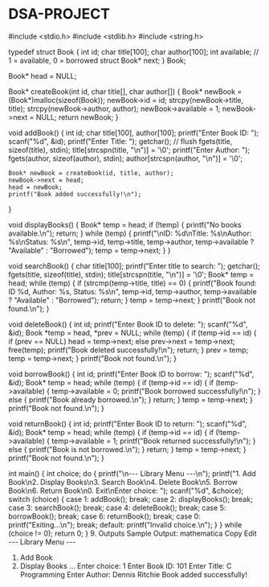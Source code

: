 # DSA-PROJECT
#include <stdio.h>
#include <stdlib.h>
#include <string.h>

typedef struct Book {
    int id;
    char title[100];
    char author[100];
    int available; // 1 = available, 0 = borrowed
    struct Book* next;
} Book;

Book* head = NULL;

Book* createBook(int id, char title[], char author[]) {
    Book* newBook = (Book*)malloc(sizeof(Book));
    newBook->id = id;
    strcpy(newBook->title, title);
    strcpy(newBook->author, author);
    newBook->available = 1;
    newBook->next = NULL;
    return newBook;
}

void addBook() {
    int id;
    char title[100], author[100];
    printf("Enter Book ID: ");
    scanf("%d", &id);
    printf("Enter Title: ");
    getchar(); // flush
    fgets(title, sizeof(title), stdin);
    title[strcspn(title, "\n")] = '\0';
    printf("Enter Author: ");
    fgets(author, sizeof(author), stdin);
    author[strcspn(author, "\n")] = '\0';

    Book* newBook = createBook(id, title, author);
    newBook->next = head;
    head = newBook;
    printf("Book added successfully!\n");
}

void displayBooks() {
    Book* temp = head;
    if (!temp) {
        printf("No books available.\n");
        return;
    }
    while (temp) {
        printf("\nID: %d\nTitle: %s\nAuthor: %s\nStatus: %s\n", temp->id, temp->title, temp->author, temp->available ? "Available" : "Borrowed");
        temp = temp->next;
    }
}

void searchBook() {
    char title[100];
    printf("Enter title to search: ");
    getchar();
    fgets(title, sizeof(title), stdin);
    title[strcspn(title, "\n")] = '\0';
    Book* temp = head;
    while (temp) {
        if (strcmp(temp->title, title) == 0) {
            printf("Book found: ID %d, Author: %s, Status: %s\n", temp->id, temp->author, temp->available ? "Available" : "Borrowed");
            return;
        }
        temp = temp->next;
    }
    printf("Book not found.\n");
}

void deleteBook() {
    int id;
    printf("Enter Book ID to delete: ");
    scanf("%d", &id);
    Book *temp = head, *prev = NULL;
    while (temp) {
        if (temp->id == id) {
            if (prev == NULL)
                head = temp->next;
            else
                prev->next = temp->next;
            free(temp);
            printf("Book deleted successfully!\n");
            return;
        }
        prev = temp;
        temp = temp->next;
    }
    printf("Book not found.\n");
}

void borrowBook() {
    int id;
    printf("Enter Book ID to borrow: ");
    scanf("%d", &id);
    Book* temp = head;
    while (temp) {
        if (temp->id == id) {
            if (temp->available) {
                temp->available = 0;
                printf("Book borrowed successfully!\n");
            } else {
                printf("Book already borrowed.\n");
            }
            return;
        }
        temp = temp->next;
    }
    printf("Book not found.\n");
}

void returnBook() {
    int id;
    printf("Enter Book ID to return: ");
    scanf("%d", &id);
    Book* temp = head;
    while (temp) {
        if (temp->id == id) {
            if (!temp->available) {
                temp->available = 1;
                printf("Book returned successfully!\n");
            } else {
                printf("Book is not borrowed.\n");
            }
            return;
        }
        temp = temp->next;
    }
    printf("Book not found.\n");
}

int main() {
    int choice;
    do {
        printf("\n--- Library Menu ---\n");
        printf("1. Add Book\n2. Display Books\n3. Search Book\n4. Delete Book\n5. Borrow Book\n6. Return Book\n0. Exit\nEnter choice: ");
        scanf("%d", &choice);
        switch (choice) {
            case 1: addBook(); break;
            case 2: displayBooks(); break;
            case 3: searchBook(); break;
            case 4: deleteBook(); break;
            case 5: borrowBook(); break;
            case 6: returnBook(); break;
            case 0: printf("Exiting...\n"); break;
            default: printf("Invalid choice.\n");
        }
    } while (choice != 0);
    return 0;
}
9. Outputs
Sample Output:
mathematica
Copy
Edit
--- Library Menu ---
1. Add Book
2. Display Books
...
Enter choice: 1
Enter Book ID: 101
Enter Title: C Programming
Enter Author: Dennis Ritchie
Book added successfully!
